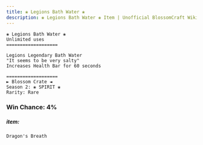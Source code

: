 ```yaml
---
title: ❀ Legions Bath Water ❀
description: ❀ Legions Bath Water ❀ Item | Unofficial BlossomCraft Wiki
---
```

```
❀ Legions Bath Water ❀
Unlimited uses
===================

Legions Legendary Bath Water
"It seems to be very salty"
Increases Health Bar for 60 seconds

===================
► Blossom Crate ◄
Season 2: ❀ SPIRIT ❀
Rarity: Rare
```
### Win Chance: 4%

##### item:
`Dragon's Breath`